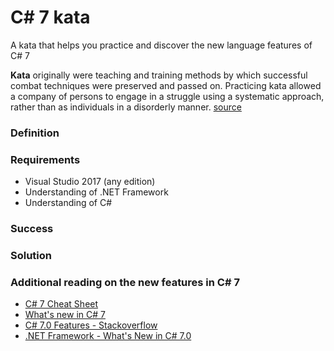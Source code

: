# C# 7 kata

A kata that helps you practice and discover the new language features of C# 7

**Kata** originally were teaching and training methods by which successful combat techniques were preserved and passed on. Practicing kata allowed a company of persons to engage in a struggle using a systematic approach, rather than as individuals in a disorderly manner. [source](https://en.wikipedia.org/wiki/Kata)

### Definition

### Requirements

* Visual Studio 2017 (any edition)
* Understanding of .NET Framework
* Understanding of C#

### Success

### Solution

### Additional reading on the new features in C# 7

* [C# 7 Cheat Sheet](https://github.com/alugili/CSharp7Features/blob/master/C%237CheatSheet.pdf)
* [What's new in C# 7](https://docs.microsoft.com/en-us/dotnet/articles/csharp/csharp-7)
* [C# 7.0 Features - Stackoverflow](http://stackoverflow.com/documentation/c%23/1936/c-sharp-7-0-features#t=201703081541334596)
* [.NET Framework - What's New in C# 7.0](https://msdn.microsoft.com/en-us/magazine/mt790184.aspx)
